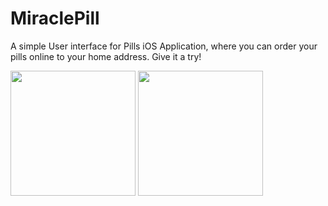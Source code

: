 # MiraclePill
A simple User interface for Pills iOS Application, where you can order your pills online to your home address. Give it a try!


<p float="left">
<Img src="https://user-images.githubusercontent.com/26958985/33800764-842ee644-dd47-11e7-9dc1-0ede78b90e33.png" width="200" >
<Img src="https://user-images.githubusercontent.com/26958985/33800765-84472ccc-dd47-11e7-8df6-fbb52820793b.png" width="200" >
</p>

